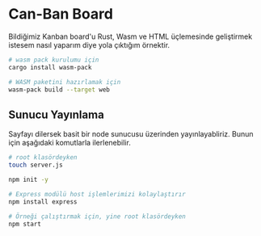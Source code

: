 # Can-Ban Board

Bildiğimiz Kanban board'u Rust, Wasm ve HTML üçlemesinde geliştirmek istesem nasıl yaparım diye yola çıktığım örnektir.

```bash
# wasm pack kurulumu için
cargo install wasm-pack

# WASM paketini hazırlamak için
wasm-pack build --target web
```

## Sunucu Yayınlama

Sayfayı dilersek basit bir node sunucusu üzerinden yayınlayabliriz. Bunun için aşağıdaki komutlarla ilerlenebilir.

```bash
# root klasördeyken
touch server.js

npm init -y

# Express modülü host işlemlerimizi kolaylaştırır
npm install express

# Örneği çalıştırmak için, yine root klasördeyken
npm start
```

